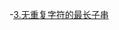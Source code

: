  -[3.无重复字符的最长子串](https://github.com/B1D1ng/MyJava/blob/master/docs/leetcode/3.%E6%97%A0%E9%87%8D%E5%A4%8D%E5%AD%97%E7%AC%A6%E7%9A%84%E6%9C%80%E9%95%BF%E5%AD%90%E4%B8%B2.md#%E9%A2%98%E7%9B%AE)
